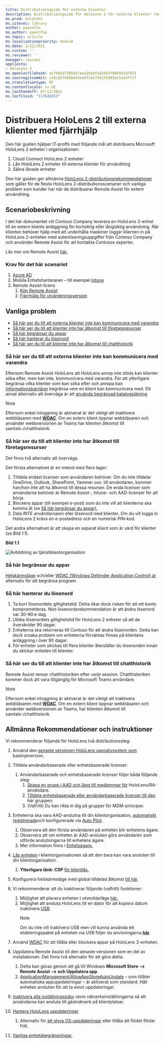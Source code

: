 ```yaml
---
title: Distributionsguide för externa klienter
description: Distributionsguide för HoloLens 2 för externa klienter (med Fjärrhjälp som exempel)
ms.prod: hololens
ms.sitesec: library
author: pawinfie
ms.author: pawinfie
ms.topic: article
ms.localizationpriority: medium
ms.date: 1/12/2021
ms.custom: ''
ms.reviewer: ''
manager: laurawi
appliesto:
- HoloLens 2
ms.openlocfilehash: acf4b5d730b9a7eee2dedfad2bb3f866931d7455
ms.sourcegitcommit: c43cd2f450b643ad4fc8e749235d03ec5aa3ffcf
ms.translationtype: MT
ms.contentlocale: sv-SE
ms.lasthandoff: 07/12/2021
ms.locfileid: "113636953"
---
```

# <a name="deploying-hololens-2-to-external-clients-with-remote-assist"></a>Distribuera HoloLens 2 till externa klienter med fjärrhjälp

Den här guiden hjälper IT-proffs med följande mål att distribuera Microsoft HoloLens 2 enheter i organisationen:

1. Cloud Connect HoloLens 2 enheter
1. Lån HoloLens 2 enheter till externa klienter för användning
1. Säkra lånade enheter

Den här guiden ger allmänna [HoloLens 2-distributionsrekommendationer](#general-deployment-recommendations-and-instructions) som gäller för de flesta [](#common-concerns) HoloLens 2-distributionsscenarier och vanliga problem som kunder har när de distribuerar Remote Assist för extern användning.

## <a name="scenario-description"></a>Scenariobeskrivning

I det här dokumentet vill Contoso Company leverera en HoloLens 2-enhet till en extern klients anläggning för kortsiktig eller långsiktig användning. När klienten behöver hjälp med att underhålla maskiner loggar klienten in på HoloLens 2-enheten med autentiseringsuppgifter från Contoso Company och använder Remote Assist för att kontakta Contosos experter.

Läs mer om Remote Assist [här.](/hololens/hololens2-cloud-connected-overview#learn-about-remote-assist)

### <a name="requirements-for-this-scenario"></a>Krav för det här scenariot

1. [Azure AD](/azure/active-directory/fundamentals/active-directory-whatis)
1. Mobila Enhetshanteraren – till exempel [Intune](/mem/intune/fundamentals/free-trial-sign-up)
1. Remote Assist-licens
    1. [Köp Remote Assist](/dynamics365/mixed-reality/remote-assist/buy-remote-assist)
    1. [Fjärrhjälp för utvärderingsversion](/dynamics365/mixed-reality/remote-assist/try-remote-assist)

## <a name="common-concerns"></a>Vanliga problem

- [Så här ser du till att externa klienter inte kan kommunicera med varandra](#how-to-ensure-that-external-clients-do-not-have-the-ability-to-communicate-with-one-another)
- [Så här ser du till att klienter inte har åtkomst till företagsresurser](#how-to-ensure-that-clients-do-not-have-access-to-company-resources)
- [Så här begränsar du appar](#how-to-restrict-apps)
- [Så här hanterar du lösenord](#how-to-manage-passwords)
- [Så här ser du till att klienter inte har åtkomst till chatthistorik](#how-to-ensure-that-clients-do-not-have-access-to-chat-history)

### <a name="how-to-ensure-that-external-clients-do-not-have-the-ability-to-communicate-with-one-another"></a>Så här ser du till att externa klienter inte kan kommunicera med varandra

Eftersom Remote Assist HoloLens att HoloLens anrop inte stöds kan klienter söka efter, men kan inte, kommunicera med varandra. För att ytterligare begränsa vilka klienter som kan söka efter och anropa kan  [informationsbarriärer](/microsoft-365/compliance/information-barriers) begränsa vem en klient kan kommunicera med. Ett annat alternativ att överväga är att [använda begränsad katalogsökning](/MicrosoftTeams/teams-scoped-directory-search)

 > [!NOTE]
> Eftersom enkel inloggning är aktiverat är det viktigt att inaktivera webbläsaren med [**WDAC**](/hololens/windows-defender-application-control-wdac). Om en extern klient öppnar webbläsaren och använder webbversionen av Teams har klienten åtkomst till samtals-/chatthistorik.

### <a name="how-to-ensure-that-clients-do-not-have-access-to-company-resources"></a>Så här ser du till att klienter inte har åtkomst till företagsresurser

Det finns två alternativ att överväga.

Det första alternativet är en metod med flera lager:

1. Tilldela endast licenser som användaren behöver. Om du inte tilldelar OneDrive, Outlook, SharePoint, Yammer osv. till användaren, kommer han/hon inte att ha åtkomst till dessa resurser. De enda licenser som användarna behöver är Remote Assist-, Intune- och AAD-licenser för att börja.
1. Blockera appar (till exempel e-post) som du inte vill att klienterna ska komma åt (se [Så här begränsar du appar).](#how-to-restrict-apps)
1. Dela INTE användarnamn eller lösenord med klienter. Om du vill logga in HoloLens 2 krävs en e-postadress och en numerisk PIN-kod.

Det andra alternativet är att skapa en separat klient som är värd för klienter (se Bild 1.1).

**Bild 1.1**

![Avbildning av tjänstklientorganisation](./images/hololens-service-tenant-image.png)

### <a name="how-to-restrict-apps"></a>Så här begränsar du appar

[Helskärmsläge](/hololens/hololens-kiosk) och/eller [WDAC (Windows Defender Application Control) är](/hololens/windows-defender-application-control-wdac) alternativ för att begränsa program.

### <a name="how-to-manage-passwords"></a>Så här hanterar du lösenord

1. Ta bort lösenordets giltighetstid. Detta ökar dock risken för att ett konto komprometteras. Nist-lösenordsrekommendation är att ändra lösenord var 30–90:e dag.
1. Utöka lösenordets giltighetstid för HoloLens 2 enheter så att de överskrider 90 dagar.
1. Enheterna ska returneras till Contoso för att ändra lösenorden. Detta kan dock orsaka problem om enheterna förväntas finnas på klientens anläggning i över 90 dagar.  
1. För enheter som skickas till flera klienter återställer du lösenorden innan du skickar enheten till klienter.

### <a name="how-to-ensure-that-clients-do-not-have-access-to-chat-history"></a>Så här ser du till att klienter inte har åtkomst till chatthistorik

Remote Assist rensar chatthistoriken efter varje session. Chatthistoriken kommer dock att vara tillgänglig för Microsoft Teams användare.

> [!NOTE]
> Eftersom enkel inloggning är aktiverat är det viktigt att inaktivera webbläsaren med [**WDAC**](/hololens/windows-defender-application-control-wdac). Om en extern klient öppnar webbläsaren och använder webbversionen av Teams, har klienten åtkomst till samtals-/chatthistorik.

## <a name="general-deployment-recommendations-and-instructions"></a>Allmänna Rekommendationer och instruktioner

Vi rekommenderar följande för HoloLens två distributionssteg:

1. Använd den [senaste versionen HoloLens operativsystem som](https://aka.ms/hololens2download) baslinjeversion.
1. Tilldela användarbaserade eller enhetsbaserade licenser:
    1. Användarbaserade och enhetsbaserade licenser följer båda följande steg:
        1. [Skapa en grupp i AAD och lägg till medlemmar för](/azure/active-directory/fundamentals/active-directory-groups-create-azure-portal#create-a-basic-group-and-add-members) HoloLens/RA-användare.
        1. [Tilldela enhetsbaserade eller användarbaserade licenser till den](/azure/active-directory/enterprise-users/licensing-groups-assign#:~:text=In%20this%20article%201%20Assign%20the%20required%20licenses,3%20Check%20for%20license%20problems%20and%20resolve%20them) här gruppen.
        1. (Valfritt) Du kan rikta in dig på grupper för MDM-principer.

1. Enheterna ska vara AAD-anslutna till din klientorganisation, [automatiskt registrerade](/hololens/hololens-enroll-mdm#auto-enrollment-in-mdm)och konfigurerade via [Auto Pilot](/hololens/hololens2-autopilot).
    1. Observera att den första användaren på enheten blir enhetens ägare.
    1. Observera att om enheten är AAD-ansluten görs användaren som utförde anslutningarna till enhetens ägare.
    1. Mer information finns i [Enhetsägare.](/hololens/security-adminless-os#device-owner)
1. [Lås enheten](/hololens/hololens-release-notes#tenantlockdown-csp-and-autopilot) i klientorganisationen så att den bara kan vara ansluten till din klientorganisation.
    1. **Ytterligare länk: CSP** [för klientlås.](/windows/client-management/mdm/tenantlockdown-csp)
1. Konfigurera helskärmsläge med global tilldelad åtkomst [till här](/hololens/hololens-global-assigned-access-kiosk).
1. Vi rekommenderar att du inaktiverar följande (valfritt) funktioner:
    1. Möjlighet att placera enheten i utvecklarläge [här.](/windows/client-management/mdm/policy-csp-applicationmanagement#applicationmanagement-allowdeveloperunlock)
    1. Möjlighet att ansluta HoloLens till en dator för att kopiera datum inaktivera [USB](/windows/client-management/mdm/policy-csp-connectivity#connectivity-allowusbconnection).
       > [!NOTE]
        > Om du inte vill inaktivera USB men vill kunna använda ett etableringspaket på enheten via USB följer du anvisningarna [**här**](/windows/client-management/mdm/policy-csp-security#security-allowaddprovisioningpackage).

1. Använd [WDAC](/hololens/windows-defender-application-control-wdac) för att tillåta eller blockera appar på HoloLens 2-enheten.
1. Uppdatera Remote Assist till den senaste versionen som en del av installationen. Det finns två alternativ för att göra detta:
    1. Detta kan göras genom att gå till Windows **Microsoft Store --> Remote Assist --> och Uppdatera app**.
    1. [ApplicationManagement/AllowAppStoreAutoUpdate](/windows/client-management/mdm/policy-csp-applicationmanagement#applicationmanagement-allowappstoreautoupdate) – som tillåter automatiska appuppdateringar – är aktiverat som standard. Håll enheten ansluten för att ta emot uppdateringar.
1. [Inaktivera alla inställningssidor](/hololens/settings-uri-list) utom nätverksinställningarna så att användarna kan ansluta till gästnätverk på klientplatser.
1. [Hantera HoloLens uppdateringar](/hololens/hololens-updates)
    1. Alternativ för [att styra OS-uppdateringar](/mem/intune/protect/windows-update-for-business-configure#create-and-assign-update-rings) eller tillåta att flödet flödar fritt.
1. [Vanliga enhetsbegränsningar.](/hololens/hololens-common-device-restrictions)
